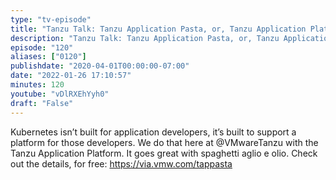 ```yaml
---
type: "tv-episode"
title: "Tanzu Talk: Tanzu Application Pasta, or, Tanzu Application Platform - kubernetes for developers"
description: "Tanzu Talk: Tanzu Application Pasta, or, Tanzu Application Platform - kubernetes for developers"
episode: "120"
aliases: ["0120"]
publishdate: "2020-04-01T00:00:00-07:00"
date: "2022-01-26 17:10:57"
minutes: 120
youtube: "vDlRXEhYyh0"
draft: "False"
---
```


Kubernetes isn’t built for application developers, it’s built to support a platform for those developers. We do that here at @VMwareTanzu with the Tanzu Application Platform. It goes great with spaghetti aglio e olio. Check out the details, for free: https://via.vmw.com/tappasta